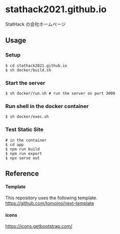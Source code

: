 # stathack2021.github.io
StatHack の会社ホームページ

## Usage
### Setup
```
$ cd stathack2021.github.io
$ sh docker/build.sh
```

### Start the server
```
$ sh docker/run.sh # run the server on port 3000
```

### Run shell in the docker container
```
$ sh docker/exec.sh
```

### Test Static Site
```
# in the container
$ cd app
$ npm run build
$ npm run export
$ npx serve out
```

## Reference
#### Template
This repository uses the following template.
https://github.com/tomoino/next-template

#### icons
https://icons.getbootstrap.com/
